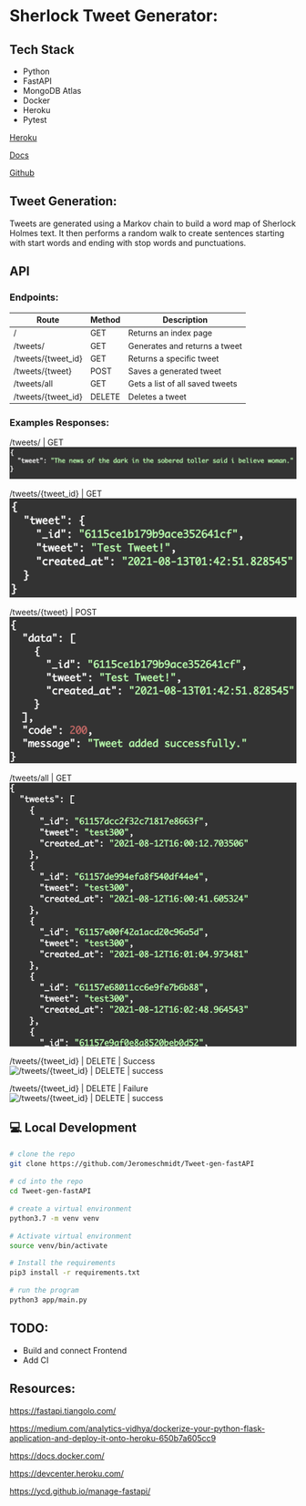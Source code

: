 # Sherlock Tweet Generator:

## Tech Stack
- Python
- FastAPI
- MongoDB Atlas
- Docker
- Heroku
- Pytest

[Heroku](https://sherlock-tweetgen-fastapi.herokuapp.com/)

[Docs](https://sherlock-tweetgen-fastapi.herokuapp.com/docs)

[Github](https://github.com/Jeromeschmidt/Tweet-gen-fastAPI)

## Tweet Generation:
Tweets are generated using a Markov chain to build a word map of Sherlock Holmes text. It then performs a random walk to create sentences starting with start words and ending with stop words and punctuations.

## API


### Endpoints:
| Route | Method | Description |
| ----------- | ----------- | ----------- |
|/ |GET | Returns an index page |
|/tweets/ |GET | Generates and returns a tweet |
|/tweets/{tweet_id}  |GET | Returns a specific tweet |
|/tweets/{tweet}| POST | Saves a generated tweet |
|/tweets/all |GET | Gets a list of all saved tweets |
|/tweets/{tweet_id} | DELETE | Deletes a tweet |

### Examples Responses:

/tweets/ | GET
![/tweets/ | GET](/assets/images/tweet.png)

/tweets/{tweet_id} | GET
![/tweets/{tweet_id} | GET](/assets/images/retrieve_tweet.png)

/tweets/{tweet} | POST
![/tweets/{tweet} | POST](/assets/images/favorite_tweet.png)

/tweets/all | GET
![/tweets/all | GET](/assets/images/get_all_tweets.png)

/tweets/{tweet_id} | DELETE | Success
![/tweets/{tweet_id} | DELETE | success](/assets/images/favorite_tweet_success.png)

/tweets/{tweet_id} | DELETE | Failure
![/tweets/{tweet_id} | DELETE | success](/assets/images/favorite_tweet_failure.png)



## 💻 Local Development

```bash
# clone the repo
git clone https://github.com/Jeromeschmidt/Tweet-gen-fastAPI
```
```bash
# cd into the repo
cd Tweet-gen-fastAPI
```
```bash
# create a virtual environment
python3.7 -m venv venv
```
```bash
# Activate virtual environment
source venv/bin/activate
```
```bash
# Install the requirements
pip3 install -r requirements.txt
```
```bash
# run the program
python3 app/main.py
```

## TODO:
- Build and connect Frontend
- Add CI

## Resources:
https://fastapi.tiangolo.com/

https://medium.com/analytics-vidhya/dockerize-your-python-flask-application-and-deploy-it-onto-heroku-650b7a605cc9

https://docs.docker.com/

https://devcenter.heroku.com/

https://ycd.github.io/manage-fastapi/
